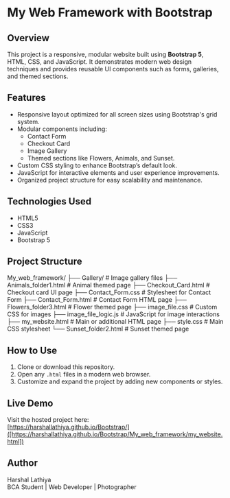 # My Web Framework with Bootstrap

## Overview
This project is a responsive, modular website built using **Bootstrap 5**, HTML, CSS, and JavaScript. It demonstrates modern web design techniques and provides reusable UI components such as forms, galleries, and themed sections.

## Features
- Responsive layout optimized for all screen sizes using Bootstrap's grid system.
- Modular components including:
  - Contact Form
  - Checkout Card
  - Image Gallery
  - Themed sections like Flowers, Animals, and Sunset.
- Custom CSS styling to enhance Bootstrap’s default look.
- JavaScript for interactive elements and user experience improvements.
- Organized project structure for easy scalability and maintenance.

## Technologies Used
- HTML5
- CSS3
- JavaScript
- Bootstrap 5

## Project Structure
My_web_framework/
├── Gallery/ # Image gallery files
├── Animals_folder1.html # Animal themed page
├── Checkout_Card.html # Checkout card UI page
├── Contact_Form.css # Stylesheet for Contact Form
├── Contact_Form.html # Contact Form HTML page
├── Flowers_folder3.html # Flower themed page
├── image_file.css # Custom CSS for images
├── image_file_logic.js # JavaScript for image interactions
├── my_website.html # Main or additional HTML page
├── style.css # Main CSS stylesheet
└── Sunset_folder2.html # Sunset themed page



## How to Use
1. Clone or download this repository.
2. Open any `.html` files in a modern web browser.
3. Customize and expand the project by adding new components or styles.

## Live Demo
Visit the hosted project here:  
[https://harshallathiya.github.io/Bootstrap/]([https://harshallathiya.github.io/Bootstrap/My_web_framework/my_website.html])

## Author
Harshal Lathiya  
BCA Student | Web Developer | Photographer  

